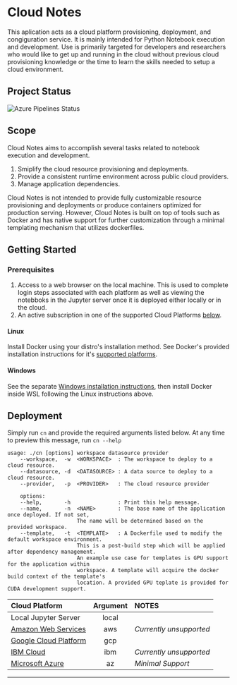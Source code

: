 # Cloud Notes
This aplication acts as a cloud platform provisioning, deployment, and congiguration service.
It is mainly intended for Python Notebook execution and development. Use is primarily targeted
for developers and researchers who would like to get up and running in the cloud without previous
cloud provisioning knowledge or the time to learn the skills needed to setup a cloud environment.

## Project Status
![Azure Pipelines Status](https://dev.azure.com/MITQuest/cloud-notes/_apis/build/status/Cloud%20Notes%20%28GCP%29?branchname=master)

## Scope
Cloud Notes aims to accomplish several tasks related to notebook execution and development.
1. Smiplify the cloud resource provisioning and deployments.
2. Provide a consistent runtime environment across public cloud providers.
3. Manage application dependencies.

Cloud Notes is not intended to provide fully customizable resource provisioning and deployments
or produce containers optimized for production serving. However, Cloud Notes is built on top of
tools such as Docker and has native support for further customization through a minimal templating
mechanism that utilizes dockerfiles.

## Getting Started
### Prerequisites
1. Access to a web browser on the local machine. This is used to complete login steps associated with
   each platform as well as viewing the notebboks in the Jupyter server once it is deployed either
   locally or in the cloud.
2. An active subscription in one of the supported Cloud Platforms [below](#supported-platforms).

#### Linux
Install Docker using your distro's installation method. See Docker's provided installation
instructions for it's [supported platforms](https://docs.docker.com/install/#supported-platforms).

#### Windows
See the separate [Windows installation instructions](./docs/windows-setup.md), then install
Docker inside WSL following the Linux instructions above.

## Deployment

Simply run `cn` and provide the required arguments listed below. At any time to preview this
message, run `cn --help`

```
usage: ./cn [options] workspace datasource provider
    --workspace,  -w  <WORKSPACE>  : The workspace to deploy to a cloud resource.
    --datasource, -d  <DATASOURCE> : A data source to deploy to a cloud resource.
    --provider,   -p  <PROVIDER>   : The cloud resource provider

    options:
    --help,       -h               : Print this help message.
    --name,       -n  <NAME>       : The base name of the application once deployed. If not set,
                      The name will be determined based on the provided workspace.
    --template,   -t  <TEMPLATE>   : A Dockerfile used to modify the default workspace environment.
                      This is a post-build step which will be applied after dependency management.
                      An example use case for templates is GPU support for the application within
                      workspace. A template will acquire the docker build context of the template's
                      location. A provided GPU teplate is provided for CUDA development support.
```

| <a name=supported-platforms></a>Cloud Platform    | Argument |          NOTES          |
|:--------------------------------------------------|:--------:|:------------------------|
| Local Jupyter Server                              | local    |                         |
| [Amazon Web Services](https://aws.amazon.com)     | aws      | *Currently unsupported* |
| [Google Cloud Platform](https://cloud.google.com) | gcp      |                         |
| [IBM Cloud](https://cloud.ibm.com)                | ibm      | *Currently unsupported* |
| [Microsoft Azure](https://azure.microsoft.com)    | az       | *Minimal Support*       |

---
